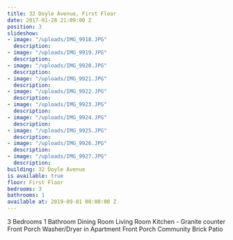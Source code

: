 ```yaml
---
title: 32 Doyle Avenue, First Floor
date: 2017-01-28 21:09:00 Z
position: 3
slideshow:
- image: "/uploads/IMG_9918.JPG"
  description: 
- image: "/uploads/IMG_9919.JPG"
  description: 
- image: "/uploads/IMG_9920.JPG"
  description: 
- image: "/uploads/IMG_9921.JPG"
  description: 
- image: "/uploads/IMG_9922.JPG"
  description: 
- image: "/uploads/IMG_9923.JPG"
  description: 
- image: "/uploads/IMG_9924.JPG"
  description: 
- image: "/uploads/IMG_9925.JPG"
  description: 
- image: "/uploads/IMG_9926.JPG"
  description: 
- image: "/uploads/IMG_9927.JPG"
  description: 
building: 32 Doyle Avenue
is available: true
floor: First Floor
bedrooms: 3
bathrooms: 1
available at: 2019-09-01 00:00:00 Z
---
```


3 Bedrooms
1 Bathroom
Dining Room
Living Room
Kitchen - Granite counter
Front Porch
Washer/Dryer in Apartment
Front Porch
Community Brick Patio
